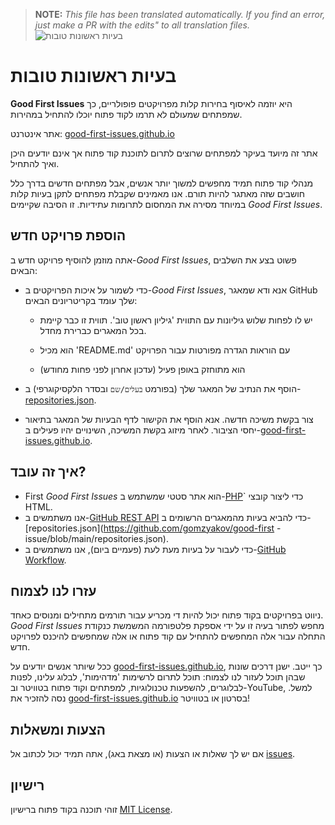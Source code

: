 >**NOTE:** _This file has been translated automatically. If you find an error, just make a PR with the edits" to all translation files._
![בעיות ראשונות טובות](../assets/github/social-preview.png)

# בעיות ראשונות טובות

**Good First Issues** היא יוזמה לאיסוף בחירות קלות מפרויקטים פופולריים, כך שמפתחים שמעולם לא תרמו לקוד פתוח יוכלו להתחיל במהירות.

אתר אינטרנט: [good-first-issues.github.io](https://good-first-issues.github.io)

אתר זה מיועד בעיקר למפתחים שרוצים לתרום לתוכנת קוד פתוח אך אינם יודעים היכן ואיך להתחיל.

מנהלי קוד פתוח תמיד מחפשים למשוך יותר אנשים, אבל מפתחים חדשים בדרך כלל חושבים שזה מאתגר להיות תורם. אנו מאמינים שקבלת מפתחים לתקן בעיות קלות במיוחד מסירה את המחסום לתרומות עתידיות. זו הסיבה שקיימים *Good First Issues*.

## הוספת פרויקט חדש

אתה מוזמן להוסיף פרויקט חדש ב-*Good First Issues*, פשוט בצע את השלבים הבאים:

- כדי לשמור על איכות הפרויקטים ב-*Good First Issues*, אנא ודא שמאגר GitHub שלך עומד בקריטריונים הבאים:

     - יש לו לפחות שלוש גיליונות עם התווית 'גיליון ראשון טוב'. תווית זו כבר קיימת בכל המאגרים כברירת מחדל.

     - הוא מכיל 'README.md' עם הוראות הגדרה מפורטות עבור הפרויקט

     - הוא מתוחזק באופן פעיל (עדכון אחרון לפני פחות מחודש)

- הוסף את הנתיב של המאגר שלך (בפורמט `בעלים/שם` ובסדר הלקסיקוגרפי) ב-[repositories.json](https://github.com/gomzyakov/good-first-issue/blob/main/repositories.json).

- צור בקשת משיכה חדשה. אנא הוסף את הקישור לדף הבעיות של המאגר בתיאור יחסי הציבור. לאחר מיזוג בקשת המשיכה, השינויים יהיו פעילים ב-[good-first-issues.github.io](https://good-first-issues.github.io).

## איך זה עובד?

- First *Good First Issues* הוא אתר סטטי שמשתמש ב-[PHP](https://www.php.net)` כדי ליצור קובצי HTML.
- אנו משתמשים ב-[GitHub REST API](https://docs.github.com/en/rest) כדי להביא בעיות מהמאגרים הרשומים ב-[repositories.json](https://github.com/gomzyakov/good-first -issue/blob/main/repositories.json).
- כדי לעבור על בעיות מעת לעת (פעמיים ביום), אנו משתמשים ב-[GitHub Workflow](https://docs.github.com/en/actions/using-workflows).

## עזרו לנו לצמוח

ניווט בפרויקטים בקוד פתוח יכול להיות די מכריע עבור תורמים מתחילים ומנוסים כאחד. *Good First Issues* מחפש לפתור בעיה זו על ידי אספקת פלטפורמה המשמשת כנקודת התחלה עבור אלה המחפשים להתחיל עם קוד פתוח או אלה שמחפשים להיכנס לפרויקט חדש.

ככל שיותר אנשים יודעים על [good-first-issues.github.io](https://good-first-issues.github.io), כך ייטב. ישנן דרכים שונות שבהן תוכל לעזור לנו לצמוח: תוכל לתרום לרשימות 'מדהימות', לבלוג עלינו, לפנות לבלוגרים, להשפעות טכנולוגיות, למפתחים וקוד פתוח בטוויטר וב-YouTube, למשל. נסה להזכיר את [good-first-issues.github.io](https://good-first-issues.github.io) בסרטון או בטוויטר!

## הצעות ומשאלות

אם יש לך שאלות או הצעות (או מצאת באג), אתה תמיד יכול לכתוב אל [issues](https://github.com/good-first-issues/good-first-issues.github.io/issues).

## רישיון

זוהי תוכנה בקוד פתוח ברישיון [MIT License](https://github.com/good-first-issues/good-first-issues.github.io/blob/main/LICENSE).
